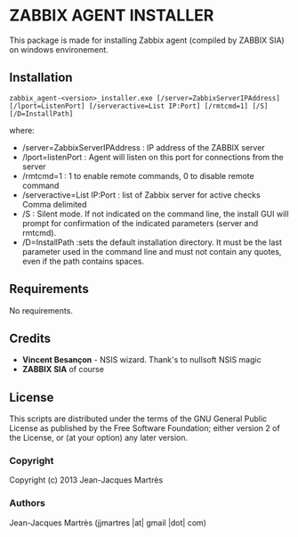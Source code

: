 ZABBIX AGENT INSTALLER
======================

This package is made for installing Zabbix agent (compiled by ZABBIX SIA) on windows environement.

Installation
------------

	zabbix_agent-<version>_installer.exe [/server=ZabbixServerIPAddress] [/lport=ListenPort] [/serveractive=List IP:Port] [/rmtcmd=1] [/S][/D=InstallPath]

where:
* /server=ZabbixServerIPAddress : IP address of the ZABBIX server
* /lport=listenPort : Agent will listen on this port for connections from the server
* /rmtcmd=1 : 1 to enable remote commands, 0 to disable remote command
* /serveractive=List IP:Port : list of Zabbix server for active checks Comma delimited
* /S : Silent mode. If not indicated on the command line, the install GUI will prompt for confirmation of the indicated parameters (server and rmtcmd).
* /D=InstallPath :sets the default installation directory. It must be the last parameter used in the command line and must not contain any quotes, even if the path contains spaces.

Requirements
------------

No requirements.

Credits
-------

* **Vincent Besançon** - NSIS wizard. Thank's to nullsoft NSIS magic
* **ZABBIX SIA** of course

License
-------

This scripts are distributed under the terms of the GNU General Public License as published by the Free Software Foundation; either version 2 of the License, or (at your option) any later version.

### Copyright

  Copyright (c) 2013 Jean-Jacques Martrès

### Authors

  Jean-Jacques Martrès
  (jjmartres |at| gmail |dot| com)

